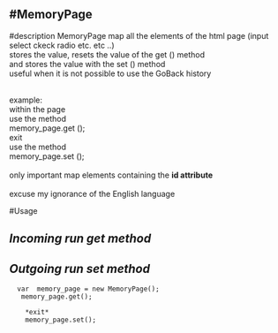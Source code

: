 #MemoryPage
--
#description
MemoryPage map all the elements of the html page (input select ckeck radio etc. etc ..)<br>
stores the value, resets the value of the get () method<br>
and stores the value with the set () method<br>
useful when it is not possible to use the GoBack history
<br>
<br>

example:<br>
within the page<br>
use the method<br>
memory_page.get ();<br>
exit<br>
use the method<br>
memory_page.set ();
<br>
<br>
only important map elements containing the <b>id attribute</b><br><br>
excuse my ignorance of the English language



#Usage

*Incoming run get method* 
---
*Outgoing run set method*
---
   
      var  memory_page = new MemoryPage(); 
       memory_page.get();
       
        *exit*
        memory_page.set(); 
      
 
